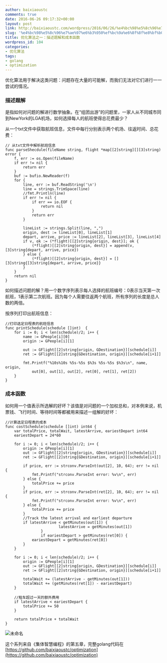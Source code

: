 ```yaml
---
author: baixiaoustc
comments: true
date: 2016-06-26 09:17:32+00:00
layout: post
link: http://baixiaoustc.com/wordpress/2016/06/26/%e4%bc%98%e5%8c%96%e7%ae%97%e6%b3%950%ef%bc%9a%e6%8f%8f%e8%bf%b0%e9%a2%98%e8%a7%a3%e5%92%8c%e6%88%90%e6%9c%ac%e5%87%bd%e6%95%b0/
slug: '%e4%bc%98%e5%8c%96%e7%ae%97%e6%b3%950%ef%bc%9a%e6%8f%8f%e8%bf%b0%e9%a2%98%e8%a7%a3%e5%92%8c%e6%88%90%e6%9c%ac%e5%87%bd%e6%95%b0'
title: 优化算法之一：描述题解和成本函数
wordpress_id: 104
categories:
- 优化算法
tags:
- golang
- optimization
---
```


优化算法用于解决这类问题：问题存在大量的可能解，而我们无法对它们进行一一尝试的情况。


### 描述题解


是指如何对问题的解进行数学抽象。在“组团出游”的问题里，一家人从不同城市同到NewYork的LGA机场，如何选择每人的航班使得总花费最少？

从一个txt文件中获取航班信息，文件中每行分别表示两个机场、往返时间、总花费：

    
    // 从txt文件中解析航班信息
    func parseShecdule(fileName string, flight *map[[2]string][][3]string) error {
    	f, err := os.Open(fileName)
    	if err != nil {
    		return err
    	}
    	buf := bufio.NewReader(f)
    	for {
    		line, err := buf.ReadString('\n')
    		line = strings.TrimSpace(line)
    		//fmt.Println(line)
    		if err != nil {
    			if err == io.EOF {
    				return nil
    			}
    			return err
    		}
    
    		lineList := strings.Split(line, ",")
    		origin, dest := lineList[0], lineList[1]
    		depart, arrive, price := lineList[2], lineList[3], lineList[4]
    		if v, ok := (*flight)[[2]string{origin, dest}]; ok {
    			(*flight)[[2]string{origin, dest}] = append(v, [3]string{depart, arrive, price})
    		} else {
    			(*flight)[[2]string{origin, dest}] = [][3]string{[3]string{depart, arrive, price}}
    		}
    	}
    	return nil
    }
    
    


如何描述问题的解？用一个数字序列表示每人选择的航班编号：0表示当天第一次航班，1表示第二次航班。因为每个人需要往返两个航班，所有序列的长度是总人数的两倍。

按序列打印出航班信息：

    
    //打印选定日程表的航班信息
    func printSchedule(schedule []int)  {
    	for i := 0; i < len(schedule)/2; i++ {
    		name := GPeople[i][0]
    		origin := GPeople[i][1]
    
    		out := GFlight[[2]string{origin, GDestination}][schedule[i]]
    		ret := GFlight[[2]string{GDestination, origin}][schedule[i+1]]
    
    		fmt.Printf("%10s%10s %5s-%5s $%3s %5s-%5s $%3s\n", name, origin,
    			out[0], out[1], out[2], ret[0], ret[1], ret[2])
    	}
    }
    




### 成本函数


如何用一个值表示所选解的好坏？该值是对问题的一个加权总和，对本例来说，机票钱、飞行时间、等待时间等都被用来描述一组解的好坏：

    
    //计算选定日程表的成本
    func costSchedule(schedule []int) int64 {
    	var totalPrice, totalWait, latestArrive, eariestDepart int64
    	eariestDepart = 24*60
    
    	for i := 0; i < len(schedule)/2; i++ {
    		origin := GPeople[i][1]
    		out := GFlight[[2]string{origin, GDestination}][schedule[i]]
    		ret := GFlight[[2]string{GDestination, origin}][schedule[i+1]]
    
    		if price, err := strconv.ParseInt(out[2], 10, 64); err != nil {
    			fmt.Printf("strconv.ParseInt error: %v\n", err)
    		} else {
    			totalPrice += price
    		}
    		if price, err := strconv.ParseInt(ret[2], 10, 64); err != nil {
    			fmt.Printf("strconv.ParseInt error: %v\n", err)
    		} else {
    			totalPrice += price
    		}
    		//Track the latest arrival and earliest departure
    		if latestArrive < getMinutes(out[1]) { 
                            latestArrive = getMinutes(out[1]) 
                    } 
                    if eariestDepart > getMinutes(ret[0]) {
    			eariestDepart = getMinutes(ret[0])
    		}
    	}
    
    	for i := 0; i < len(schedule)/2; i++ {
    		origin := GPeople[i][1]
    		out := GFlight[[2]string{origin, GDestination}][schedule[i]]
    		ret := GFlight[[2]string{GDestination, origin}][schedule[i+1]]
    
    		totalWait += (latestArrive - getMinutes(out[1]))
    		totalWait += (getMinutes(ret[1]) - eariestDepart)
    	}
    
    	//租车超过一天的额外费用
    	if latestArrive < eariestDepart {
    		totalPrice += 50
    	}
    
    	return totalPrice + totalWait
    }
    
    


![未命名](http://baixiaoustc.com/wordpress/wp-content/uploads/2016/06/未命名-4.png)

这个系列来自《集体智慧编程》的第五章，完整golang代码在[https://github.com/baixiaoustc/optimization](https://github.com/baixiaoustc/optimization)
